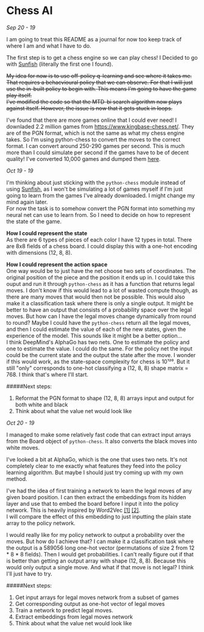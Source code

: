 # Chess AI

_Sep 20 - 19_

I am going to treat this README as a journal for now too keep track of where I am and what I have to do.

The first step is to get a chess engine so we can play chess!
I Decided to go with [Sunfish](https://github.com/thomasahle/sunfish) (literally the first one I found).

~~My idea for now is to use off-policy q-learning and see where it takes me.
That requires a behacvioural policy that we can observe.
For that I will just use the in-built policy to begin with.
This means I'm going to have the game play itself.~~\
~~I've modified the code so that the MTD-bi search algorithm now plays against itself.
However, the issue is now that it gets stuck in loops.~~

I've found that there are more games online that I could ever need! I downladed 2.2 million games from https://www.kingbase-chess.net/. They are of the PGN format, which is not the same as what my chess engine takes. So I'm using python-chess to convert the moves to the correct format. I can convert around 250-290 games per second. This is much more than I could simulate per second if the games have to be of decent quality! I've converted 10,000 games and dumped them [here](./game_data/KingBase2019-A00-A39_10000_games.dump).

_Oct 19 - 19_

I'm thinking about just sticking with the `python-chess` module instead of using [Sunfish](https://github.com/thomasahle/sunfish), as I won't be simulating a lot of games myself if I'm just going to learn from the games I've already downloaded. I might change my mind again later.\
For now the task is to somehow convert the PGN format into something my neural net can use to learn from. So I need to decide on how to represent the state of the game.

**How I could represent the state**\
As there are 6 types of pieces of each color I have 12 types in total. There are 8x8 fields of a chess board. I could display this with a one-hot encoding with dimensions (12, 8, 8).

**How I could represent the action space**\
One way would be to just have the net choose two sets of coordinates. The original position of the piece and the position it ends up in. I could take this ouput and run it through `python-chess` as it has a function that returns legal moves. I don't know if this would lead to a lot of wasted compute though, as there are many moves that would then not be possible. This would also make it a classification task where there is only a single output. It might be better to have an output that consists of a probability space over the legal moves. But how can I have the legal moves change dynamically from round to round?
Maybe I could have the `python-chess` return all the legal moves, and then I could estimate the value of each of the new states, given the experience of the model. This sounds like it might be a better option...\
I think DeepMind's AlphaGo has two nets. One to estimate the policy and one to estimate the value. I could do the same. For the policy net the input could be the current state and the output the state after the move. I wonder if this would work, as the state-space complexity for chess is 10¹²⁰. But it still "only" corresponds to one-hot classifying a (12, 8, 8) shape matrix = 768. I think that's where I'll start.

#####Next steps:
1. Reformat the PGN format to shape (12, 8, 8) arrays input and output for both white and black
2. Think about what the value net would look like

_Oct 20 - 19_

I managed to make some relatively fast code that can extract input arrays from the Board object of `python-chess`. It also converts the black moves into white moves. 

I've looked a bit at AlphaGo, which is the one that uses two nets. It's not completely clear to me exactly what features they feed into the policy learning algorithm. But maybe I should just try coming up with my own method.

I've had the idea of first training a network to learn the legal moves of any given board position. I can then extract the embeddings from its hidden layer and use that to embed the board before I input it into the policy network. This is heavily inspired by Word2Vec [[1]](https://papers.nips.cc/paper/5021-distributed-representations-of-words-and-phrases-and-their-compositionality.pdf) [[2]](https://arxiv.org/abs/1301.3781).\
I will compare the effect of this embedding to just inputting the plain state array to the policy network.

I would really like for my policy network to output a probability over the moves. But how do I achieve that? I can make it a classification task where the output is a 589056 long one-hot vector (permutations of size 2 from 12 * 8 * 8 fields). Then I would get probabilities. I can't really figure out if that is better than getting an output array with shape (12, 8, 8). Because this would only output a single move. And what if that move is not legal? I think I'll just have to try.

#####Next steps:
1. Get input arrays for legal moves network from a subset of games
2. Get corresponding output as one-hot vector of legal moves
3. Train a network to predict legal moves.
4. Extract embeddings from legal moves network
5. Think about what the value net would look like
